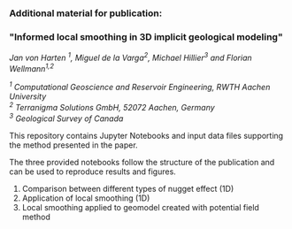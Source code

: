 ### Additional material for publication: 
### "Informed local smoothing in 3D implicit geological modeling"

*Jan von Harten <sup>1</sup>, Miguel de la Varga<sup>2</sup>, Michael Hillier<sup>3</sup> and Florian Wellmann<sup>1,2</sup>*

*<sup>1</sup> Computational Geoscience and Reservoir Engineering, RWTH Aachen University*   
*<sup>2</sup> Terranigma Solutions GmbH, 52072 Aachen, Germany*  
*<sup>3</sup> Geological Survey of Canada*  
  
This repository contains Jupyter Notebooks and input data files supporting the method presented in the paper.

The three provided notebooks follow the structure of the publication and can be used to reproduce results and figures.

1. Comparison between different types of nugget effect (1D)
2. Application of local smoothing (1D)
3. Local smoothing applied to geomodel created with potential field method


